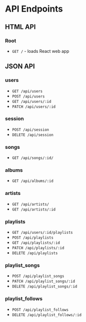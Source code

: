# API Endpoints

## HTML API

### Root
- `GET /` - loads React web app

## JSON API

### users
- `GET /api/users`
- `POST /api/users`
- `GET /api/users/:id`
- `PATCH /api/users/:id`

### session
- `POST /api/session`
- `DELETE /api/session`

### songs
- `GET /api/songs/:id/`

### albums
- `GET /api/albums/:id`

### artists
- `GET /api/artists/`
- `GET /api/artists/:id`

### playlists
- `GET /api/users/:id/playlists`
- `POST /api/playlists`
- `GET /api/playlists/:id`
- `PATCH /api/playlists/:id`
- `DELETE /api/playlists`

### playlist_songs
- `POST /api/playlist_songs`
- `PATCH /api/playlist_songs/:id`
- `DELETE /api/playlist_songs/:id`

### playlist_follows
- `POST /api/playlist_follows`
- `DELETE /api/playlist_follows/:id`
